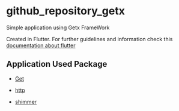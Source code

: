 # github_repository_getx

Simple application using Getx FrameWork

Created in Flutter. For further guidelines and information check this [documentation about flutter](https://docs.flutter.dev/)


## Application Used Package 


- [Get](https://pub.dev/packages/get)

- [http](https://pub.dev/packages/http)

- [shimmer](https://pub.dev/packages/shimmer)